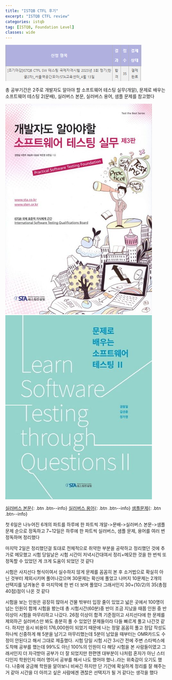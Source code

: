 ```yaml
---
title: "ISTQB CTFL 후기"
excerpt: "ISTQB CTFL review"
categories: istqb
tag: [ISTQB, Foundation Level]
classes: wide
---
```


<img src="/img/istqbCtfl/testResult.png"/>

총 공부기간은 2주로 개발자도 알아야 할 소프트웨어 테스팅 실무(개알), 문제로 배우는 소프트웨어 테스팅 2(문배), 실러버스 본문, 실러버스 용어, 샘플 문제를 참고했다

<img src="/img/istqbCtfl/gaeAl.jpg"/>

<img src="/img/istqbCtfl/moonBae.jpg"/>

[실러버스 본문](http://www.kstqb.org/board_skin/board_view.asp?idx=426&page=1&bbs_code=4&key=0&word=&etc=ISTQB){: .btn .btn--info}
[실러버스 용어](http://www.kstqb.org/board_skin/board_view.asp?idx=342&page=2&bbs_code=4&key=0&word=&etc=ISTQB){: .btn .btn--info}
[샘플문제](http://www.kstqb.org/board_skin/board_view.asp?idx=433&page=2&bbs_code=5&key=0&word=&etc=){: .btn .btn--info}

첫 6일은 나누어진 6개의 파트를 하루에 한 파트씩 개알->문배->실러버스 본문->샘플문제 순으로 정독하고 7~12일은 하루에 한 파트씩 실러버스, 샘플 문제, 용어를 여러 번 정독하며 정리했다

마지막 2일은 정리했던걸 토대로 전체적으로 취약한 부분을 공략하고 정리했던 것에 추가로 메모했고 시험 당일날은 시험 시간이 저녁시간대여서 정리+메모한 것을 한 번씩 또 정독할 수 있었던 게 크게 도움이 되었던 것 같다

시험은 사지선다 형식이여서 실수하지 않게 문제를 꼼꼼히 본 후 소거법으로 확실히 아닌 것부터 제외시키며 풀어나갔으며 30문제는 확신에 풀었고 나머지 10문제는 2개의 선택지를 남겨놓은 후 마지막에 한 번 더 보며 풀었다 그래서인지 30+(10/2)의 35(총점 40점)점이 나온 것 같다

시험을 보는 인원은 굉장히 많아서 건물 밖부터 입장 줄이 있었고 넓은 곳에서 100명이 넘는 인원이 함께 시험을 봤는데 총 시험시간(60분)중 반이 조금 지났을 때쯤 인원 중 반 이상이 시험을 마무리하고 나갔다. 26점 이상이 합격 기준점이고 사지선다에 한 문제를 제외하곤 실러버스만 봐도 충분히 풀 수 있었던 문제들이라 다들 빠르게 풀고 나간것 같다. 하지만 응시 비용이 176,000원이 되었기 때문에 나는 정말 꼼꼼히 풀고 정답 작성도 하나씩 신중하게 해 5분을 남기고 마무리했는데 5분이 남았을 때부터는 OMR카드도 수정이 안된다고 해서 그대로 제출했다. 시험 당일 시험 시간 3시간 전에 주변 스타벅스에 도착해 공부를 했는데 99%도 아닌 100%의 인원이 다 해당 시험을 본 사람들이였고 그래서인지 더 자극받아 공부가 더 잘 되었지만 한편엔 대부분이 나처럼 혼자가 아닌 스터디인지 학원인지 여러 명이서 공부를 해서 나도 했어야 했나..라는 위축감이 오기도 했다. 나중에 궁금해 학원을 알아보니 비싸긴 하지만 단 기간에 확실하게 정리를 잘 해주는거 같아 시간을 더 아끼고 싶은 사람에겐 괜찮은 선택지가 될 거 같다는 생각을 했다
